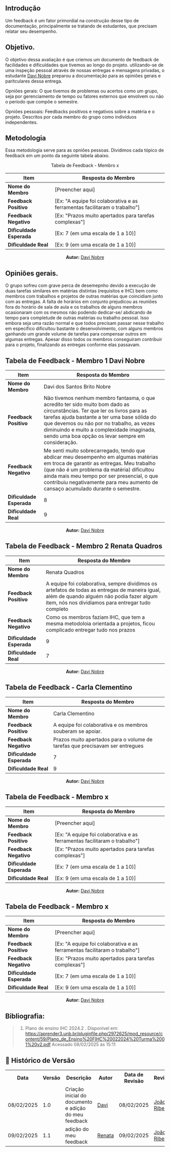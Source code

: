 ## Introdução 

Um feedback é um fator primordial na construção desse tipo de documentação, principalmente se tratando de estudantes, que precisam relatar seu desempenho.

## Objetivo. 

O objetivo dessa avaliação é que criemos um documento de feedback de facilidades e dificuldades que tivemos ao longo do projeto. utilizando-se de uma inspeção pessoal através de nossas entregas e mensagens privadas, o estudante [Davi Nobre](https://github.com/Jagaima) preparou a documentação para as opiniões gerais e paritculares dessa entrega.

Opniões gerais: O que tivemos de problemas ou acertos como um grupo, seja por gerenciamento de tempo ou fatores externos que envolvem ou não o período que compõe o semestre. 

Opniões pessoais: Feedbacks positivos e negativos sobre a matéria e o projeto. Descritos por cada membro do grupo como indivíduos independentes.

## Metodologia

Essa metodologia serve para as opniões pessoas. Dividimos cada tópico de feedback em um ponto da seguinte tabela abaixo. 

<center>

Tabela de Feedback - Membro x

| Item                       | Resposta do Membro          |
|----------------------------|------------------------------|
| **Nome do Membro**          | [Preencher aqui]             |
| **Feedback Positivo**       | [Ex: "A equipe foi colaborativa e as ferramentas facilitaram o trabalho"] |
| **Feedback Negativo**       | [Ex: "Prazos muito apertados para tarefas complexas"] |
| **Dificuldade Esperada**    | [Ex: 7 (em uma escala de 1 a 10)] |
| **Dificuldade Real**        | [Ex: 9 (em uma escala de 1 a 10)] |


<p align="center"><b>Autor:</b> <a href="https://github.com/Jagaima">Davi Nobre</a></p> 

</center>


## Opiniões gerais. 

O grupo sofreu com grave perca de desemepnho devido a execução de duas tarefas similares em matérias distintas (requisitos e IHC) bem como membros com trabalhos e projetos de outras matérias que coincidiam junto com as entregas. A falta de horários em conjunto prejudicou as reuniões fora do horário de sala de aula e os trabalhos de alguns membros ocasionaram com os mesmos não podendo dedicar-se/ abdicando de tempo para completude de outras matérias ou trabalho pessoal. Isso embora seja uma razão normal e que todos precisam passar nesse trabalho em especifico dificultou bastante o desenvolvimento, com alguns membros ganhando um grande volume de tarefas para compensar outros em algumas entregas. Apesar disso todos os membros conseguiram contribuir para o projeto, finalizando as entregas conforme elas passavam. 


## Tabela de Feedback - Membro 1 Davi Nobre

<center>

| Item                       | Resposta do Membro          |
|----------------------------|------------------------------|
| **Nome do Membro**          | Davi dos Santos Brito Nobre           |
| **Feedback Positivo**       | Não tivemos nenhum membro fantasma, o que acredito ter sido muito bom dado as circunstâncias. Ter que ler os livros para as tarefas ajuda bastante a ter uma base sólida do que devemos ou não por no trabalho, as vezes diminuindo e muito a complexidade imaginada, sendo uma boa opção os levar sempre em consideração.|
| **Feedback Negativo**       | Me senti muito sobrecarregado, tendo que abdicar meu desempenho em algumas matérias em troca de garantir as entregas. Meu trabalho (que não é um problema da matéria) dificultou ainda mais meu tempo por ser presencial, o que contribuiu negativamente para meu aumento de cansaço acumulado durante o semestre. |
| **Dificuldade Esperada**    | 8 |
| **Dificuldade Real**        | 9 |

<p align="center"><b>Autor:</b> <a href="https://github.com/Jagaima">Davi Nobre</a></p> 

</center>


## Tabela de Feedback - Membro 2 Renata Quadros

<center>

| Item                       | Resposta do Membro          |
|----------------------------|------------------------------|
| **Nome do Membro**          | Renata Quadros           |
| **Feedback Positivo**       | A equipe foi colaborativa, sempre dividimos os artefatos de todas as entregas de maneira igual, além de quando alguém não podia fazer algum item, nós nos dividiamos para entregar tudo completo |
| **Feedback Negativo**       | Como os membros faziam IHC, que tem a mesma metodoloia orientada a projetos, ficou complicado entregar tudo nos prazos |
| **Dificuldade Esperada**    | 9 |
| **Dificuldade Real**        | 7 |


<p align="center"><b>Autor:</b> <a href="https://github.com/Jagaima">Davi Nobre</a></p> 

</center>


## Tabela de Feedback - Carla Clementino

<center>

| Item                       | Resposta do Membro          |
|----------------------------|------------------------------|
| **Nome do Membro**          | Carla Clementino             |
| **Feedback Positivo**       | A equipe foi colaborativa e os membros souberam se apoiar.|
| **Feedback Negativo**       | Prazos muito apertados para o volume de tarefas que precisavam ser entregues |
| **Dificuldade Esperada**    | 7  |
| **Dificuldade Real**        | 9  |


<p align="center"><b>Autor:</b> <a href="https://github.com/Jagaima">Davi Nobre</a></p> 

</center>

## Tabela de Feedback - Membro x

<center>

| Item                       | Resposta do Membro          |
|----------------------------|------------------------------|
| **Nome do Membro**          | [Preencher aqui]             |
| **Feedback Positivo**       | [Ex: "A equipe foi colaborativa e as ferramentas facilitaram o trabalho"] |
| **Feedback Negativo**       | [Ex: "Prazos muito apertados para tarefas complexas"] |
| **Dificuldade Esperada**    | [Ex: 7 (em uma escala de 1 a 10)] |
| **Dificuldade Real**        | [Ex: 9 (em uma escala de 1 a 10)] |


<p align="center"><b>Autor:</b> <a href="https://github.com/Jagaima">Davi Nobre</a></p> 

</center>

## Tabela de Feedback - Membro x

<center>

| Item                       | Resposta do Membro          |
|----------------------------|------------------------------|
| **Nome do Membro**          | [Preencher aqui]             |
| **Feedback Positivo**       | [Ex: "A equipe foi colaborativa e as ferramentas facilitaram o trabalho"] |
| **Feedback Negativo**       | [Ex: "Prazos muito apertados para tarefas complexas"] |
| **Dificuldade Esperada**    | [Ex: 7 (em uma escala de 1 a 10)] |
| **Dificuldade Real**        | [Ex: 9 (em uma escala de 1 a 10)] |


<p align="center"><b>Autor:</b> <a href="https://github.com/Jagaima">Davi Nobre</a></p> 

</center>


## Bibliografia:

> 1. Plano de ensino IHC 2024.2 . Disponível em: <https://aprender3.unb.br/pluginfile.php/2972625/mod_resource/content/59/Plano_de_Ensino%20FIHC%20022024%20Turma%2001%20v2.pdf> Acessado 08/02/2025 ás 15:11


## :round_pushpin: Histórico de Versão 
<div align="center">
    <table style="margin: auto;">
        <tr>
            <th>Data</th>
            <th>Versão</th>
            <th>Descrição</th>
            <th>Autor</th>
            <th>Data de Revisão</th>
            <th>Revisor</th>
        </tr>
        <tr>
            <td>08/02/2025</td>
            <td>1.0</td>
            <td>Criação inicial do documento e adição do meu feedback</td>
            <td><a href="https://github.com/Jagaima">Davi</a></td>
            <td>08/02/2025</td>
            <td><a href="https://github.com/Joa0V">João Ribeiro</a></td>
         </tr>    
         <tr>
            <td>09/02/2025</td>
            <td>1.1</td>
            <td>adição do meu feedback</td>
            <td><a href="https://github.com/Renatinha28">Renata</a></td>
            <td>09/02/2025</td>
            <td><a href="https://github.com/Joa0V">João Ribeiro</a></td>
         </tr>   
        </table>
    </div>